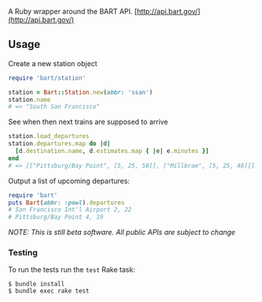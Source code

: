 
A Ruby wrapper around the BART API. [http://api.bart.gov/](http://api.bart.gov/)

## Usage

Create a new station object

```ruby
require 'bart/station'

station = Bart::Station.new(abbr: 'ssan')
station.name
# => "South San Francisco"
```

See when then next trains are supposed to arrive

```ruby
station.load_departures
station.departures.map do |d|
  [d.destination.name, d.estimates.map { |e| e.minutes }]
end
# => [["Pittsburg/Bay Point", [5, 25, 50]], ["Millbrae", [5, 25, 46]]]
```

Output a list of upcoming departures:

```ruby
require 'bart'
puts Bart(abbr: :powl).departures
# San Francisco Int'l Airport 2, 22
# Pittsburg/Bay Point 4, 19
```

_NOTE: This is still beta software. All public APIs are subject to change_

### Testing

To run the tests run the `test` Rake task:

    $ bundle install
    $ bundle exec rake test
